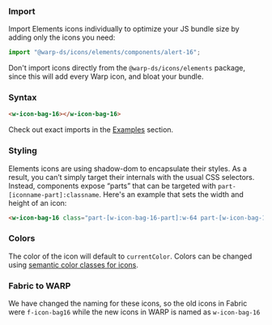 ### Import
Import Elements icons individually to optimize your JS bundle size by adding only the icons you need:

```js
import "@warp-ds/icons/elements/components/alert-16";
```

Don't import icons directly from the `@warp-ds/icons/elements` package, since this will add every Warp icon, and bloat your bundle.

### Syntax

```html
<w-icon-bag-16></w-icon-bag-16>
```

Check out exact imports in the [Examples](#examples) section.

### Styling
Elements icons are using shadow-dom to encapsulate their styles.
As a result, you can’t simply target their internals with the usual CSS selectors.
Instead, components expose “parts” that can be targeted with `part-[iconname-part]:classname`.
Here's an example that sets the width and height of an icon:

```html
<w-icon-bag-16 class="part-[w-icon-bag-16-part]:w-64 part-[w-icon-bag-16-part]:h-64"></w-icon-bag-16>
```

### Colors
The color of the icon will default to `currentColor`.
Colors can be changed using [semantic color classes for icons](/css/icon-color#icon-color).

### Fabric to WARP
We have changed the naming for these icons, so the old icons in Fabric were `f-icon-bag16` while the new icons in WARP is named as `w-icon-bag-16`
